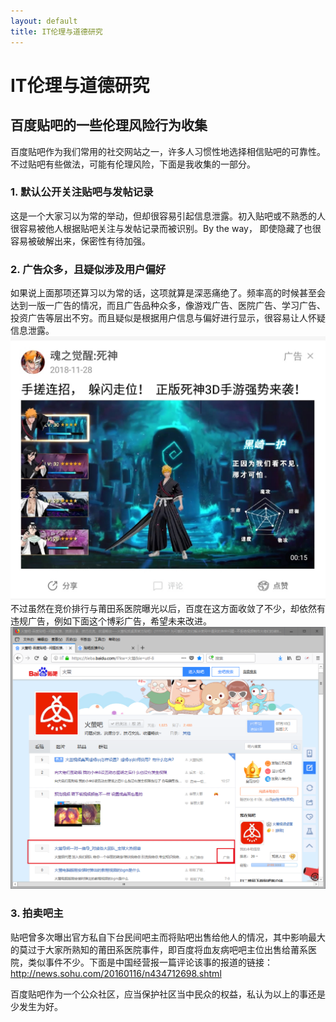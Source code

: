 ```yaml
---
layout: default
title: IT伦理与道德研究
---
```

# IT伦理与道德研究
## 百度贴吧的一些伦理风险行为收集
百度贴吧作为我们常用的社交网站之一，许多人习惯性地选择相信贴吧的可靠性。不过贴吧有些做法，可能有伦理风险，下面是我收集的一部分。  
### 1. 默认公开关注贴吧与发帖记录
这是一个大家习以为常的举动，但却很容易引起信息泄露。初入贴吧或不熟悉的人很容易被他人根据贴吧关注与发帖记录而被识别。By the way， 即使隐藏了也很容易被破解出来，保密性有待加强。  

### 2. 广告众多，且疑似涉及用户偏好
如果说上面那项还算习以为常的话，这项就算是深恶痛绝了。频率高的时候甚至会达到一版一广告的情况，而且广告品种众多，像游戏广告、医院广告、学习广告、投资广告等层出不穷。而且疑似是根据用户信息与偏好进行显示，很容易让人怀疑信息泄露。  
![](images\lab11_images\guangao_.jpg)  
不过虽然在竞价排行与莆田系医院曝光以后，百度在这方面收敛了不少，却依然有违规广告，例如下面这个博彩广告，希望未来改进。
![](images\lab11_images\unvalid.jpg)
### 3. 拍卖吧主
贴吧曾多次曝出官方私自下台民间吧主而将贴吧出售给他人的情况，其中影响最大的莫过于大家所熟知的莆田系医院事件，即百度将血友病吧吧主位出售给莆系医院，类似事件不少。下面是中国经营报一篇评论该事的报道的链接：
http://news.sohu.com/20160116/n434712698.shtml


百度贴吧作为一个公众社区，应当保护社区当中民众的权益，私认为以上的事还是少发生为好。   

